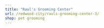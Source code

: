 ```yaml
---
title: "Raul's Grooming Center"
url: /redwood-city/rauls-grooming-center-3/
shop: pet grooming
---
```

